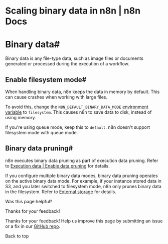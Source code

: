 # Scaling binary data in n8n | n8n Docs

[ ](https://github.com/n8n-io/n8n-docs/edit/main/docs/hosting/scaling/binary-data.md "Edit this page")

# Binary data#

Binary data is any file-type data, such as image files or documents generated or processed during the execution of a workflow. 

## Enable filesystem mode#

When handling binary data, n8n keeps the data in memory by default. This can cause crashes when working with large files. 

To avoid this, change the `N8N_DEFAULT_BINARY_DATA_MODE` [environment variable](../../configuration/environment-variables/binary-data/) to `filesystem`. This causes n8n to save data to disk, instead of using memory.

If you're using queue mode, keep this to `default`. n8n doesn't support filesystem mode with queue mode.

## Binary data pruning#

n8n executes binary data pruning as part of execution data pruning. Refer to [Execution data | Enable data pruning](../execution-data/#enable-data-pruning) for details. 

If you configure multiple binary data modes, binary data pruning operates on the active binary data mode. For example, if your instance stored data in S3, and you later switched to filesystem mode, n8n only prunes binary data in the filesystem. Refer to [External storage](../external-storage/#usage) for details. 

Was this page helpful? 

Thanks for your feedback! 

Thanks for your feedback! Help us improve this page by submitting an issue or a fix in our [GitHub repo](https://github.com/n8n-io/n8n-docs). 

Back to top